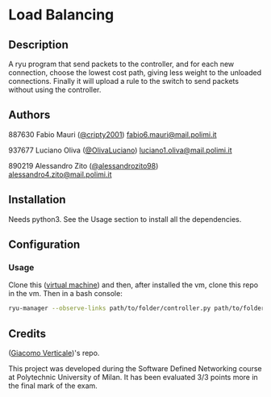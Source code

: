 # Load Balancing


## Description

A ryu program that send packets to the controller, and for each new connection, choose the lowest cost path, giving less weight to the unloaded connections. Finally it will upload a rule to the switch to send packets without using the controller.

## Authors

887630 Fabio Mauri ([@cripty2001](https://github.com/cripty2001)) fabio6.mauri@mail.polimi.it

937677 Luciano Oliva ([@OlivaLuciano](https://github.com/OlivaLuciano)) luciano1.oliva@mail.polimi.it

890219 Alessandro Zito ([@alessandrozito98](https://github.com/alessandrozito98)) alessandro4.zito@mail.polimi.it

## Installation

Needs python3. See the Usage section to install all the dependencies.

## Configuration

### Usage

Clone this ([virtual machine](https://github.com/gverticale/sdn-vm-polimi)) and then, after installed the vm, clone this repo in the vm. Then in a bash console:

```bash
ryu-manager --observe-links path/to/folder/controller.py path/to/folder/flowmanager.py
``` 

## Credits
([Giacomo Verticale](https://github.com/gverticale/))'s repo.


This project was developed during the Software Defined Networking course at Polytechnic University of Milan. It has been evaluated 3/3 points more in the final mark of the exam.
